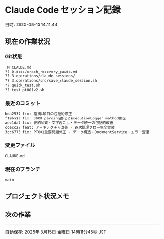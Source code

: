 # Claude Code セッション記録
日時: 2025-08-15 14:11:44

## 現在の作業状況

### Git状態
```bash
 M CLAUDE.md
?? 0.docs/crash_recovery_guide.md
?? 3.operations/claude_sessions/
?? 3.operations/src/save_claude_session.sh
?? quick_test.sh
?? test_pt001v2.sh
```

### 最近のコミット
```bash
bda2537 fix: 指摘4項目の包括的修正
f19ba2a fix: JSON parsing強化とExecutionLogger method修正
aec1da7 fix: 要約品質・文字起こし・データ統一の包括的改善
ccecc27 feat: アーキテクチャ改善 - 逐次処理フロー完全実装
3cc6775 fix: PT001重要問題修正 - データ構造・DocumentService・エラー処理
```

### 変更ファイル
```bash
CLAUDE.md
```

### 現在のブランチ
```bash
main
```

## プロジェクト状況メモ
<!-- ここに現在の作業内容を記載 -->

## 次の作業
<!-- 次に行うべき作業を記載 -->

---
自動保存: 2025年 8月15日 金曜日 14時11分45秒 JST
